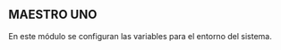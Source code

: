 ## MAESTRO UNO

En este módulo se configuran las variables para el entorno del sistema.






















